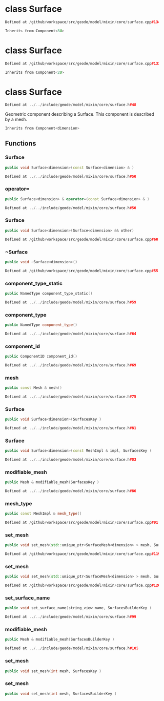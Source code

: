 # class Surface

```cpp
Defined at /github/workspace/src/geode/model/mixin/core/surface.cpp#134
```

```cpp
Inherits from Component<3U>
```



# class Surface

```cpp
Defined at /github/workspace/src/geode/model/mixin/core/surface.cpp#133
```

```cpp
Inherits from Component<2U>
```



# class Surface

```cpp
Defined at ../../include/geode/model/mixin/core/surface.h#48
```

 Geometric component describing a Surface. This component is described by a mesh.



```cpp
Inherits from Component<dimension>
```



## Functions

### Surface

```cpp
public void Surface<dimension>(const Surface<dimension> & )
```

```cpp
Defined at ../../include/geode/model/mixin/core/surface.h#50
```

### operator=

```cpp
public Surface<dimension> & operator=(const Surface<dimension> & )
```

```cpp
Defined at ../../include/geode/model/mixin/core/surface.h#50
```

### Surface

```cpp
public void Surface<dimension>(Surface<dimension> && other)
```

```cpp
Defined at /github/workspace/src/geode/model/mixin/core/surface.cpp#60
```

### ~Surface

```cpp
public void ~Surface<dimension>()
```

```cpp
Defined at /github/workspace/src/geode/model/mixin/core/surface.cpp#55
```

### component_type_static

```cpp
public NamedType component_type_static()
```

```cpp
Defined at ../../include/geode/model/mixin/core/surface.h#59
```

### component_type

```cpp
public NamedType component_type()
```

```cpp
Defined at ../../include/geode/model/mixin/core/surface.h#64
```

### component_id

```cpp
public ComponentID component_id()
```

```cpp
Defined at ../../include/geode/model/mixin/core/surface.h#69
```

### mesh

```cpp
public const Mesh & mesh()
```

```cpp
Defined at ../../include/geode/model/mixin/core/surface.h#75
```

### Surface

```cpp
public void Surface<dimension>(SurfacesKey )
```

```cpp
Defined at ../../include/geode/model/mixin/core/surface.h#81
```

### Surface

```cpp
public void Surface<dimension>(const MeshImpl & impl, SurfacesKey )
```

```cpp
Defined at ../../include/geode/model/mixin/core/surface.h#83
```

### modifiable_mesh

```cpp
public Mesh & modifiable_mesh(SurfacesKey )
```

```cpp
Defined at ../../include/geode/model/mixin/core/surface.h#86
```

### mesh_type

```cpp
public const MeshImpl & mesh_type()
```

```cpp
Defined at /github/workspace/src/geode/model/mixin/core/surface.cpp#91
```

### set_mesh

```cpp
public void set_mesh(std::unique_ptr<SurfaceMesh<dimension> > mesh, SurfacesKey )
```

```cpp
Defined at /github/workspace/src/geode/model/mixin/core/surface.cpp#119
```

### set_mesh

```cpp
public void set_mesh(std::unique_ptr<SurfaceMesh<dimension> > mesh, SurfacesBuilderKey )
```

```cpp
Defined at /github/workspace/src/geode/model/mixin/core/surface.cpp#126
```

### set_surface_name

```cpp
public void set_surface_name(string_view name, SurfacesBuilderKey )
```

```cpp
Defined at ../../include/geode/model/mixin/core/surface.h#99
```

### modifiable_mesh

```cpp
public Mesh & modifiable_mesh(SurfacesBuilderKey )
```

```cpp
Defined at ../../include/geode/model/mixin/core/surface.h#105
```

### set_mesh

```cpp
public void set_mesh(int mesh, SurfacesKey )
```

### set_mesh

```cpp
public void set_mesh(int mesh, SurfacesBuilderKey )
```



